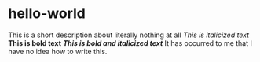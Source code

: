 # hello-world
This is a short description about literally nothing at all
*This is italicized text*
**This is bold text**
***This is bold and italicized text***
It has occurred to me that I have no idea how to write this.
